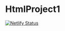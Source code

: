 # HtmlProject1
[![Netlify Status](https://api.netlify.com/api/v1/badges/6ab5ad5b-e47e-4b27-85c8-0653aecf3794/deploy-status)](https://app.netlify.com/sites/jade-stroopwafel-2fddad/deploys)
